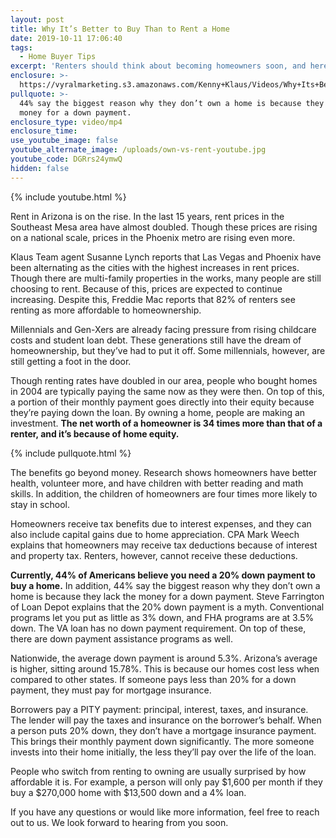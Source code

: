 ```yaml
---
layout: post
title: Why It’s Better to Buy Than to Rent a Home
date: 2019-10-11 17:06:40
tags:
  - Home Buyer Tips
excerpt: 'Renters should think about becoming homeowners soon, and here’s why.'
enclosure: >-
  https://vyralmarketing.s3.amazonaws.com/Kenny+Klaus/Videos/Why+Its+Better+to+Buy+Than+to+Rent+a+Home.mp4
pullquote: >-
  44% say the biggest reason why they don’t own a home is because they lack the
  money for a down payment.
enclosure_type: video/mp4
enclosure_time:
use_youtube_image: false
youtube_alternate_image: /uploads/own-vs-rent-youtube.jpg
youtube_code: DGRrs24ymwQ
hidden: false
---
```


{% include youtube.html %}

Rent in Arizona is on the rise. In the last 15 years, rent prices in the Southeast Mesa area have almost doubled. Though these prices are rising on a national scale, prices in the Phoenix metro are rising even more.

Klaus Team agent Susanne Lynch reports that Las Vegas and Phoenix have been alternating as the cities with the highest increases in rent prices. Though there are multi-family properties in the works, many people are still choosing to rent. Because of this, prices are expected to continue increasing. Despite this, Freddie Mac reports that 82% of renters see renting as more affordable to homeownership.

Millennials and Gen-Xers are already facing pressure from rising childcare costs and student loan debt. These generations still have the dream of homeownership, but they’ve had to put it off. Some millennials, however, are still getting a foot in the door.

Though renting rates have doubled in our area, people who bought homes in 2004 are typically paying the same now as they were then. On top of this, a portion of their monthly payment goes directly into their equity because they’re paying down the loan. By owning a home, people are making an investment. **The net worth of a homeowner is 34 times more than that of a renter, and it’s because of home equity.**

{% include pullquote.html %}

The benefits go beyond money. Research shows homeowners have better health, volunteer more, and have children with better reading and math skills. In addition, the children of homeowners are four times more likely to stay in school.

Homeowners receive tax benefits due to interest expenses, and they can also include capital gains due to home appreciation. CPA Mark Weech explains that homeowners may receive tax deductions because of interest and property tax. Renters, however, cannot receive these deductions.

**Currently, 44% of Americans believe you need a 20% down payment to buy a home.** In addition, 44% say the biggest reason why they don’t own a home is because they lack the money for a down payment. Steve Farrington of Loan Depot explains that the 20% down payment is a myth. Conventional programs let you put as little as 3% down, and FHA programs are at 3.5% down. The VA loan has no down payment requirement. On top of these, there are down payment assistance programs as well.

Nationwide, the average down payment is around 5.3%. Arizona’s average is higher, sitting around 15.78%. This is because our homes cost less when compared to other states. If someone pays less than 20% for a down payment, they must pay for mortgage insurance.&nbsp;

Borrowers pay a PITY payment: principal, interest, taxes, and insurance. The lender will pay the taxes and insurance on the borrower’s behalf. When a person puts 20% down, they don’t have a mortgage insurance payment. This brings their monthly payment down significantly. The more someone invests into their home initially, the less they’ll pay over the life of the loan.&nbsp;

People who switch from renting to owning are usually surprised by how affordable it is. For example, a person will only pay $1,600 per month if they buy a $270,000 home with $13,500 down and a 4% loan.

If you have any questions or would like more information, feel free to reach out to us. We look forward to hearing from you soon.